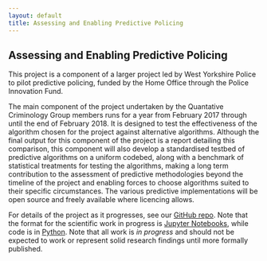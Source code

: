 ```yaml
---
layout: default
title: Assessing and Enabling Predictive Policing
---
```


<H2>Assessing and Enabling Predictive Policing</H2>

<P>
This project is a component of a larger project led by West Yorkshire Police to pilot predictive policing, funded by the 
Home Office through the Police Innovation Fund.
</P>
<P>
The main component of the project undertaken by the Quantative Criminology Group members runs for a year from February 2017 through until the end of February 2018. It is designed to test the effectiveness of the algorithm chosen for the project against alternative algorithms. Although the final output for this component of the project is a report detailing this comparison, this component will also develop a standardised testbed of predictive algorithms on a uniform codebed, along with a benchmark of statistical treatments for testing the algorithms, making a long term contribution to the assessment of predictive methodologies beyond the timeline of the project and enabling forces to choose algorithms suited to their specific circumstances. The various predictive implementations will be open source and freely available where licencing allows.
</P>
<P>
For details of the project as it progresses, see our 
<A href="https://github.com/QuantCrimAtLeeds/">GitHub repo</A>. Note that the format for the scientific 
work in progress is 
<A href="http://jupyter.org/">Jupyter Notebooks</A>, while code is in 
<A href="https://www.python.org/">Python</A>. Note that all work is <EM>in progress</EM> and should not 
be expected to work or represent solid research findings until more formally published. 
</P>